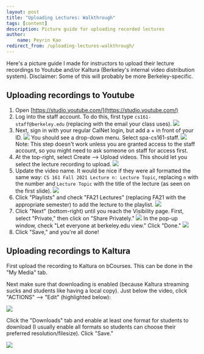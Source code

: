 ```yaml
---
layout: post
title: "Uploading Lectures: Walkthrough"
tags: [content]
description: Picture guide for uploading recorded lectures
author:
    name: Peyrin Kao
redirect_from: /uploading-lectures-walkthrough/
---
```


Here's a picture guide I made for instructors to upload their lecture recordings to Youtube and/or Kaltura (Berkeley's internal video distribution system). Disclaimer: Some of this will probably be more Berkeley-specific.

## Uploading recordings to Youtube

1. Open [https://studio.youtube.com/](https://studio.youtube.com/)
2. Log into the staff account. To do this, first type `cs161-staff@berkeley.edu` (replacing with the email your class uses).
  ![](/assets/posts/uploading-lectures-walkthrough/youtube-2.png)
3. Next, sign in with your regular CalNet login, but add a + in front of your ID.
  ![](/assets/posts/uploading-lectures-walkthrough/youtube-3.png)
  You should see a drop-down menu. Select spa-cs161-staff.
  ![](/assets/posts/uploading-lectures-walkthrough/youtube-3-2.png)
  Note: This step doesn't work unless you are granted access to the staff account, so you might need to ask someone on staff for access first.
4. At the top-right, select Create --> Upload videos. This should let you select the lecture recording to upload.
  ![](/assets/posts/uploading-lectures-walkthrough/youtube-4.png)
5. Update the video name. It would be nice if they were all formatted the same way: `CS 161 Fall 2021 Lecture n: Lecture Topic`, replacing `n` with the number and `Lecture Topic` with the title of the lecture (as seen on the first slide).
  ![](/assets/posts/uploading-lectures-walkthrough/youtube-5.png)
6. Click "Playlists" and check "FA21 Lectures" (replacing FA21 with the appropriate semester) to add the lecture to the playlist.
  ![](/assets/posts/uploading-lectures-walkthrough/youtube-6.png)
7. Click "Next" (bottom-right) until you reach the Visibility page. First, select "Private," then click on "Share Privately."
  ![](/assets/posts/uploading-lectures-walkthrough/youtube-7.png)
  In the pop-up window, check "Let everyone at berkeley.edu view." Click "Done."
  ![](/assets/posts/uploading-lectures-walkthrough/youtube-7-2.png)
8. Click "Save," and you're all done!


## Uploading recordings to Kaltura

First upload the recording to Kaltura on bCourses. This can be done in the "My Media" tab.

Next make sure that downloading is enabled (because Kaltura streaming sucks and students like having a local copy). Just below the video, click "ACTIONS" --> "Edit" (highlighted below):

![](/assets/posts/uploading-lectures-walkthrough/kaltura-1.png)

Click the "Downloads" tab and enable at least one format for students to download (I usually enable all formats so students can choose their preferred resolution/filesize). Click "Save."

![](/assets/posts/uploading-lectures-walkthrough/kaltura-2.png)